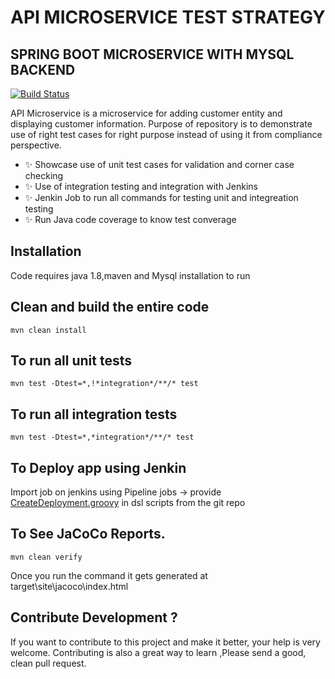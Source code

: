 # API MICROSERVICE TEST STRATEGY
## SPRING BOOT MICROSERVICE WITH MYSQL BACKEND

[![Build Status](https://travis-ci.org/joemccann/dillinger.svg?branch=master)](https://travis-ci.org/joemccann/dillinger)

API Microservice is a microservice for adding customer entity and displaying customer information.
Purpose of repository is to demonstrate use of right test cases for right purpose instead of using it from compliance perspective. 
- ✨ Showcase use of unit test cases for validation and corner case checking
- ✨ Use of integration testing and integration with Jenkins
- ✨ Jenkin Job to run all  commands for testing unit and integreation testing 
- ✨ Run  Java code coverage to know test converage 


## Installation

Code requires java 1.8,maven  and Mysql installation to run

## Clean and build the entire code

```
mvn clean install
```

## To run all unit tests
```
mvn test -Dtest=*,!*integration*/**/* test
```

## To run all integration tests
```
mvn test -Dtest=*,*integration*/**/* test
```
## To Deploy app using Jenkin
Import job on jenkins using Pipeline jobs -> provide [CreateDeployment.groovy](CreateDeployment.groovy)  in dsl scripts from the git repo

## To See JaCoCo Reports. 
```
mvn clean verify
```
Once you run the command it gets generated at  target\site\jacoco\index.html

## Contribute Development ?

If you want to contribute to this project and make it better, your help is very welcome. Contributing is also a great way to learn ,Please send a good, clean pull request.
